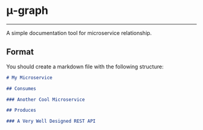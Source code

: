 # μ-graph
----

A simple documentation tool for microservice relationship.

## Format

You should create a markdown file with the following structure:

``` md
# My Microservice

## Consumes

### Another Cool Microservice

## Produces

### A Very Well Designed REST API
```
